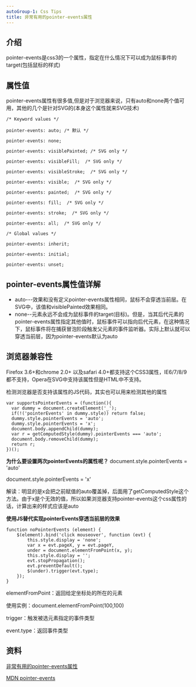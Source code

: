 ```yaml
---
autoGroup-1: Css Tips
title: 非常有用的pointer-events属性
---
```

## 介绍
pointer-events是css3的一个属性，指定在什么情况下可以成为鼠标事件的target(包括鼠标的样式)

## 属性值
pointer-events属性有很多值,但是对于浏览器来说，只有auto和none两个值可用，其他的几个是针对SVG的(本身这个属性就来SVG技术)
```
/* Keyword values */

pointer-events: auto; /* 默认 */

pointer-events: none;

pointer-events: visiblePainted; /* SVG only */

pointer-events: visibleFill;  /* SVG only */

pointer-events: visibleStroke;  /* SVG only */

pointer-events: visible;  /* SVG only */

pointer-events: painted;  /* SVG only */

pointer-events: fill;  /* SVG only */

pointer-events: stroke;  /* SVG only */

pointer-events: all;  /* SVG only */

/* Global values */

pointer-events: inherit;

pointer-events: initial;

pointer-events: unset;
```
## pointer-events属性值详解
- auto---效果和没有定义pointer-events属性相同，鼠标不会穿透当前层。在SVG中，该值和visiblePainted效果相同。
- none--元素永远不会成为鼠标事件的target(目标)。但是，当其后代元素的pointer-events属性指定其他值时，鼠标事件可以指向后代元素，在这种情况下，鼠标事件将在捕获冒泡阶段触发父元素的事件监听器。实际上默认就可以穿透当前层，因为pointer-events默认为auto

## 浏览器兼容性
Firefox 3.6+和chrome 2.0+ 以及safari 4.0+都支持这个CSS3属性，IE6/7/8/9都不支持，Opera在SVG中支持该属性但是HTML中不支持。

检测浏览器是否支持该属性的JS代码，其实也可以用来检测其他的属性
```
var supportsPointerEvents = (function(){
  var dummy = document.createElement('_');
  if(!('pointerEvents' in dummy.style)) return false;
  dummy.style.pointerEvents = 'auto';
  dummy.style.pointerEvents = 'x';
  document.body.appendChild(dummy);
  var r = getComputedStyle(dummy).pointerEvents === 'auto';
  document.body.removeChild(dummy);
  return r;
})();
```
**为什么要设置两次pointerEvents的属性呢？**
document.style.pointerEvents = 'auto'

document.style.pointerEvents = 'x'

解读：明显的是x会把之前赋值的auto覆盖掉，后面用了getComputedStyle这个方法。由于x是个无效的值，所以如果浏览器支持pointer-events这个css属性的话，计算出来的样式应该是auto

**使用JS替代实现pointerEvents穿透当前层的效果**
```
function noPointerEvents (element) {
    $(element).bind('click mouseover', function (evt) {
        this.style.display = 'none';
        var x = evt.pageX, y = evt.pageY,
	    under = document.elementFromPoint(x, y);
        this.style.display = '';
        evt.stopPropagation();
        evt.preventDefault();
        $(under).trigger(evt.type);
    });
}
```
elementFromPoint：返回给定坐标处的所在的元素

使用实例：document.elementFromPoint(100,100)

trigger：触发被选元素指定的事件类型

event.type：返回事件类型


## 资料
[非常有用的pointer-events属性](https://www.runoob.com/cssref/css-units.html)

[MDN pointer-events](https://developer.mozilla.org/zh-CN/docs/Web/CSS/pointer-events)